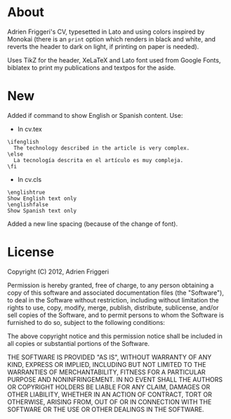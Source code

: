 # About
Adrien Friggeri's CV, typesetted in Lato and using colors inspired by Monokai (there is an `print` option which renders in black and white, and reverts the header to dark on light, if printing on paper is needed).

Uses TikZ for the header, XeLaTeX and Lato font used from Google Fonts, biblatex to print my publications and textpos for the aside.


# New
Added if command to show English or Spanish content. Use:

* In cv.tex

```
\ifenglish
  The technology described in the article is very complex.
\else 
  La tecnología descrita en el artículo es muy compleja.
\fi
```

* In cv.cls

```
\englishtrue 
Show English text only
\englishfalse 
Show Spanish text only 
```

Added a new line spacing (because of the change of font).

# License

Copyright (C) 2012, Adrien Friggeri

Permission is hereby granted, free of charge, to any person obtaining a copy of this software and associated documentation files (the "Software"), to deal in the Software without restriction, including without limitation the rights to use, copy, modify, merge, publish, distribute, sublicense, and/or sell copies of the Software, and to permit persons to whom the Software is furnished to do so, subject to the following conditions:

The above copyright notice and this permission notice shall be included in all copies or substantial portions of the Software.

THE SOFTWARE IS PROVIDED "AS IS", WITHOUT WARRANTY OF ANY KIND, EXPRESS OR IMPLIED, INCLUDING BUT NOT LIMITED TO THE WARRANTIES OF MERCHANTABILITY, FITNESS FOR A PARTICULAR PURPOSE AND NONINFRINGEMENT. IN NO EVENT SHALL THE AUTHORS OR COPYRIGHT HOLDERS BE LIABLE FOR ANY CLAIM, DAMAGES OR OTHER LIABILITY, WHETHER IN AN ACTION OF CONTRACT, TORT OR OTHERWISE, ARISING FROM, OUT OF OR IN CONNECTION WITH THE SOFTWARE OR THE USE OR OTHER DEALINGS IN THE SOFTWARE.